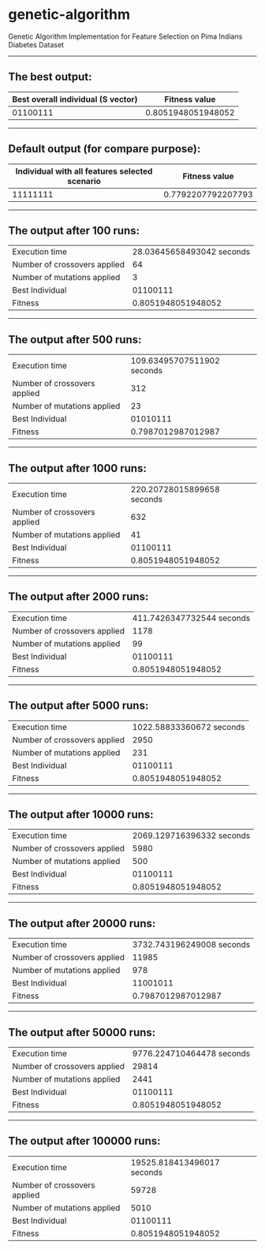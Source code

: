 # genetic-algorithm
Genetic Algorithm Implementation for Feature Selection on Pima Indians Diabetes Dataset

---

## The best output:

| Best overall individual (S vector) | Fitness value      |
| ---------------------------------- | ------------------ |
| 01100111                           | 0.8051948051948052 |

---

## Default output (for compare purpose):

| Individual with all features selected scenario | Fitness value      |
| ---------------------------------------------- | ------------------ |
| 11111111                                       | 0.7792207792207793 |

---

## The output after 100 runs:
<table>
  <tr>
    <td>Execution time</td>
    <td>28.03645658493042 seconds</td>
  </tr>
  <tr>
    <td>Number of crossovers applied</td>
    <td>64</td>
  </tr>
  <tr>
    <td>Number of mutations applied</td>
    <td>3</td>
  </tr>
  <tr>
    <td>Best Individual</td>
    <td>01100111</td>
  </tr>
  <tr>
    <td>Fitness</td>
    <td>0.8051948051948052</td>
  </tr>
</table>

---

## The output after 500 runs:
<table>
  <tr>
    <td>Execution time</td>
    <td>109.63495707511902 seconds</td>
  </tr>
  <tr>
    <td>Number of crossovers applied</td>
    <td>312</td>
  </tr>
  <tr>
    <td>Number of mutations applied</td>
    <td>23</td>
  </tr>
  <tr>
    <td>Best Individual</td>
    <td>01010111</td>
  </tr>
  <tr>
    <td>Fitness</td>
    <td>0.7987012987012987</td>
  </tr>
</table>

---

## The output after 1000 runs:
<table>
  <tr>
    <td>Execution time</td>
    <td>220.20728015899658 seconds</td>
  </tr>
  <tr>
    <td>Number of crossovers applied</td>
    <td>632</td>
  </tr>
  <tr>
    <td>Number of mutations applied</td>
    <td>41</td>
  </tr>
  <tr>
    <td>Best Individual</td>
    <td>01100111</td>
  </tr>
  <tr>
    <td>Fitness</td>
    <td>0.8051948051948052</td>
  </tr>
</table>

---

## The output after 2000 runs:
<table>
  <tr>
    <td>Execution time</td>
    <td>411.7426347732544 seconds</td>
  </tr>
  <tr>
    <td>Number of crossovers applied</td>
    <td>1178</td>
  </tr>
  <tr>
    <td>Number of mutations applied</td>
    <td>99</td>
  </tr>
  <tr>
    <td>Best Individual</td>
    <td>01100111</td>
  </tr>
  <tr>
    <td>Fitness</td>
    <td>0.8051948051948052</td>
  </tr>
</table>

---

## The output after 5000 runs:
<table>
  <tr>
    <td>Execution time</td>
    <td>1022.58833360672 seconds</td>
  </tr>
  <tr>
    <td>Number of crossovers applied</td>
    <td>2950</td>
  </tr>
  <tr>
    <td>Number of mutations applied</td>
    <td>231</td>
  </tr>
  <tr>
    <td>Best Individual</td>
    <td>01100111</td>
  </tr>
  <tr>
    <td>Fitness</td>
    <td>0.8051948051948052</td>
  </tr>
</table>

---

## The output after 10000 runs:
<table>
  <tr>
    <td>Execution time</td>
    <td>2069.129716396332 seconds</td>
  </tr>
  <tr>
    <td>Number of crossovers applied</td>
    <td>5980</td>
  </tr>
  <tr>
    <td>Number of mutations applied</td>
    <td>500</td>
  </tr>
  <tr>
    <td>Best Individual</td>
    <td>01100111</td>
  </tr>
  <tr>
    <td>Fitness</td>
    <td>0.8051948051948052</td>
  </tr>
</table>

---

## The output after 20000 runs:
<table>
  <tr>
    <td>Execution time</td>
    <td>3732.743196249008 seconds</td>
  </tr>
  <tr>
    <td>Number of crossovers applied</td>
    <td>11985</td>
  </tr>
  <tr>
    <td>Number of mutations applied</td>
    <td>978</td>
  </tr>
  <tr>
    <td>Best Individual</td>
    <td>11001011</td>
  </tr>
  <tr>
    <td>Fitness</td>
    <td>0.7987012987012987</td>
  </tr>
</table>

---

## The output after 50000 runs:
<table>
  <tr>
    <td>Execution time</td>
    <td>9776.224710464478 seconds</td>
  </tr>
  <tr>
    <td>Number of crossovers applied</td>
    <td>29814</td>
  </tr>
  <tr>
    <td>Number of mutations applied</td>
    <td>2441</td>
  </tr>
  <tr>
    <td>Best Individual</td>
    <td>01100111</td>
  </tr>
  <tr>
    <td>Fitness</td>
    <td>0.8051948051948052</td>
  </tr>
</table>

---

## The output after 100000 runs:
<table>
  <tr>
    <td>Execution time</td>
    <td>19525.818413496017 seconds</td>
  </tr>
  <tr>
    <td>Number of crossovers applied</td>
    <td>59728</td>
  </tr>
  <tr>
    <td>Number of mutations applied</td>
    <td>5010</td>
  </tr>
  <tr>
    <td>Best Individual</td>
    <td>01100111</td>
  </tr>
  <tr>
    <td>Fitness</td>
    <td>0.8051948051948052</td>
  </tr>
</table>
